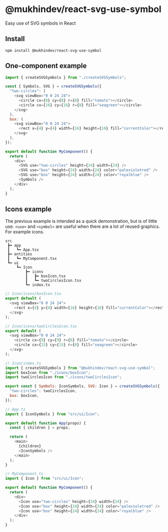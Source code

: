 # @mukhindev/react-svg-use-symbol

Easy use of SVG symbols in React

## Install

```
npm install @mukhindev/react-svg-use-symbol
```

## One-component example

```JavaScript
import { createSVGSymbols } from "./createSVGSymbols";

const { Symbols, SVG } = createSVGSymbols({
  "two-circles": (
    <svg viewBox="0 0 24 24">
      <circle cx={8} cy={8} r={8} fill="tomato"></circle>
      <circle cx={16} cy={16} r={8} fill="seagreen"></circle>
    </svg>
  ),
  box: (
    <svg viewBox="0 0 24 24">
      <rect x={4} y={4} width={16} height={16} fill="currentColor"></rect>
    </svg>
  ),
});

export default function MyComponent() {
  return (
    <div>
      <SVG use="two-circles" height={24} width={24} />
      <SVG use="box" height={24} width={24} color="palevioletred" />
      <SVG use="box" height={24} width={24} color="royalblue" />
      <Symbols />
    </div>
  );
}
```

## Icons example

The previous example is intended as a quick demonstration, but is of little use.
`<use>` and `<symbol>` are useful when there are a lot of reused graphics. For example icons.

```
src
 ┣━ app
 ┃   ┗━ App.tsx
 ┣━ entities
 ┃   ┗━ MyComponent.tsx
 ┗━ ui
     ┗━ Icon
         ┣━ icons
         ┃   ┣━ boxIcon.tsx
         ┃   ┗━ twoCirclesIcon.tsx
         ┗━ index.ts
```

```JavaScript
// Icon/icons/boxIcon.tsx
export default (
  <svg viewBox="0 0 24 24">
    <rect x={4} y={4} width={16} height={16} fill="currentColor"></rect>
  </svg>
);
```

```JavaScript
// Icon/icons/twoCirclesIcon.tsx
export default (
  <svg viewBox="0 0 24 24">
    <circle cx={9} cy={9} r={6} fill="tomato"></circle>
    <circle cx={15} cy={15} r={6} fill="seagreen"></circle>
  </svg>
);
```

```JavaScript
// Icon/index.ts
import { createSVGSymbols } from "@mukhindev/react-svg-use-symbol";
import boxIcon from "./icons/boxIcon";
import twoCirclesIcon from "./icons/twoCirclesIcon";

export const { Symbols: IconSymbols, SVG: Icon } = createSVGSymbols({
  "two-circles": twoCirclesIcon,
  box: boxIcon,
});
```

```JavaScript
// App.ts
import { IconSymbols } from "src/ui/Icon";

export default function App(props) {
  const { children } = props;

  return (
    <main>
      {children}
      <IconSymbols />
    </main>
  );
}
```

```JavaScript
// MyComponent.ts
import { Icon } from "src/ui/Icon";

export default function MyComponent() {
  return (
    <div>
      <Icon use="two-circles" height={24} width={24} />
      <Icon use="box" height={24} width={24} color="palevioletred" />
      <Icon use="box" height={24} width={24} color="royalblue" />
    </div>
  );
}
```
